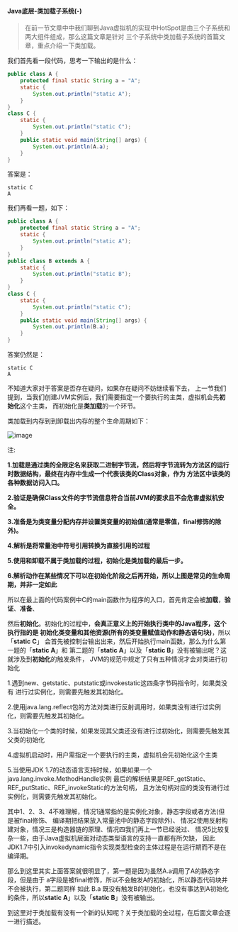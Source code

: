 #### Java底层-类加载子系统(-)

> 在前一节文章中中我们聊到Java虚拟机的实现中HotSpot是由三个子系统和两大组件组成，那么这篇文章是针对
三个子系统中类加载子系统的首篇文章，重点介绍一下类加载。

我们首先看一段代码，思考一下输出的是什么：

```java
public class A {
    protected final static String a = "A";
    static {
        System.out.println("static A");
    }
}
class C {
    static {
        System.out.println("static C");
    }
    public static void main(String[] args) {
        System.out.println(A.a);
    }
}
``` 

答案是：
```text
static C
A
```

我们再看一题，如下：
```java
public class A {
    protected final static String a = "A";
    static {
        System.out.println("static A");
    }
}
public class B extends A {
    static {
        System.out.println("static B");
    }
}
class C {
    static {
        System.out.println("static C");
    }
    public static void main(String[] args) {
        System.out.println(B.a);
    }
}
```

答案仍然是：
```text
static C
A
```

不知道大家对于答案是否存在疑问，如果存在疑问不妨继续看下去，
上一节我们提到，当我们创建JVM实例后，我们需要指定一个要执行的主类，虚拟机会先**初始化**这个主类，
而初始化是**类加载**的一个环节。

类加载到内存到到卸载出内存的整个生命周期如下：

![image](https://p3.pstatp.com/origin/pgc-image/3f2ebf5f6846479d8922d20b61bf2d04)

注:  

**1.加载是通过类的全限定名来获取二进制字节流，然后将字节流转为方法区的运行时数据结构，最终在内存中生成一个代表该类的Class对象，作为
方法区中该类的各种数据访问入口。**

**2.验证是确保Class文件的字节流信息符合当前JVM的要求且不会危害虚拟机安全。**

**3.准备是为类变量分配内存并设置类变量的初始值(通常是零值，final修饰的除外)。**

**4.解析是将常量池中符号引用转换为直接引用的过程**

**5.使用和卸载不属于类加载的过程，初始化是类加载的最后一步。**

**6.解析动作在某些情况下可以在初始化阶段之后再开始，所以上图是常见的生命周期，并非一定如此**

所以在最上面的代码案例中C的main函数作为程序的入口，首先肯定会被**加载**，**验证**、**准备**、

然后**初始化**。初始化的过程中，**会真正意义上的开始执行类中的Java程序，这个执行指的是
初始化类变量和其他资源(所有的类变量赋值动作和静态语句块)**，所以「**static C**」
会首先被控制台输出出来，然后开始执行main函数，那么为什么第一题的「**static A**」和
第二题的「**static A**」以及「**static B**」没有被输出呢？这就涉及到**初始化**的触发条件，
JVM的规范中规定了只有五种情况才会对类进行初始化

1.遇到new、getstatic、putstatic或invokestatic这四条字节码指令时，如果类没有
进行过实例化，则需要先触发其初始化。

2.使用java.lang.reflect包的方法对类进行反射调用时，如果类没有进行过实例化，则需要先触发其初始化。

3.当初始化一个类的时候，如果发现其父类还没有进行过初始化，则需要先触发其父类的初始化

4.虚拟机启动时，用户需指定一个要执行的主类，虚拟机会先初始化这个主类

5.当使用JDK 1.7的动态语言支持时候，如果如果一个java.lang.invoke.MethodHandle实例
最后的解析结果是REF_getStatic、REF_putStatic、REF_invokeStatic的方法句柄，
且方法句柄对应的类没有进行过实例化，则需要先触发其初始化。

其中1、2、3、4不难理解，情况1通常指的是实例化对象，静态字段或者方法(但是被final修饰、
编译期把结果放入常量池中的静态字段除外)、
情况2使用反射构建对象，情况三是构造器链的原理、情况四我们再上一节已经说过、
情况5比较复杂一些，由于Java虚拟机层面对动态类型语言的支持一直都有所欠缺，
因此JDK1.7中引入invokedynamic指令实现类型检查的主体过程是在运行期而不是在编译期。

那么到这里其实上面答案就很明显了，第一题是因为虽然A.a调用了A的静态字段，但是由于
a字段是被final修饰，所以不会触发A的初始化，所以静态代码块并不会被执行，第二题同样
如此 B.a 既没有触发B的初始化，也没有事达到A初始化的条件，所以**static A**」以及「**static B**」没有被输出。

到这里对于类加载有没有一个新的认知呢？关于类加载的全过程，在后面文章会逐一进行描述。






